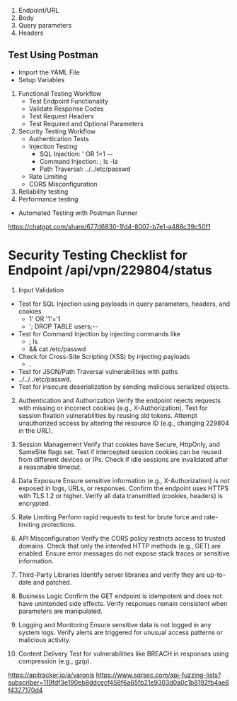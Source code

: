 


1. Endpoint/URL
2. Body
3. Query parameters
4. Headers


## Test Using Postman
- Import the YAML File
- Setup Variables
1. Functional Testing Workflow
    - Test Endpoint Functionality
    - Validate Response Codes
    - Test Request Headers
    - Test Required and Optional Parameters
2. Security Testing Workflow
    - Authentication Tests
    - Injection Testing
        - SQL Injection: ' OR 1=1 --
        - Command Injection: ; ls -la
        - Path Traversal: ../../etc/passwd
    - Rate Limiting
    - CORS Misconfiguration
3. Reliability testing
4. Performance testing
- Automated Testing with Postman Runner

https://chatgpt.com/share/677d6830-1fd4-8007-b7e1-a488c39c50f1







# Security Testing Checklist for Endpoint /api/vpn/229804/status

1. Input Validation
- Test for SQL Injection using payloads in query parameters, headers, and cookies 
    - 1' OR '1'='1
    - '; DROP TABLE users;--
- Test for Command Injection by injecting commands like 
    - ; ls 
    - && cat /etc/passwd
- Check for Cross-Site Scripting (XSS) by injecting payloads 
    - <script>alert(1)</script>.
- Test for JSON/Path Traversal vulnerabilities with paths 
- ../../../etc/passwd.
- Test for insecure deserialization by sending malicious serialized objects.

2. Authentication and Authorization
Verify the endpoint rejects requests with missing or incorrect cookies (e.g., X-Authorization).
Test for session fixation vulnerabilities by reusing old tokens.
Attempt unauthorized access by altering the resource ID (e.g., changing 229804 in the URL).

3. Session Management
Verify that cookies have Secure, HttpOnly, and SameSite flags set.
Test if intercepted session cookies can be reused from different devices or IPs.
Check if idle sessions are invalidated after a reasonable timeout.

4. Data Exposure
Ensure sensitive information (e.g., X-Authorization) is not exposed in logs, URLs, or responses.
Confirm the endpoint uses HTTPS with TLS 1.2 or higher.
Verify all data transmitted (cookies, headers) is encrypted.

5. Rate Limiting
Perform rapid requests to test for brute force and rate-limiting protections.

6. API Misconfiguration
Verify the CORS policy restricts access to trusted domains.
Check that only the intended HTTP methods (e.g., GET) are enabled.
Ensure error messages do not expose stack traces or sensitive information.

7. Third-Party Libraries
Identify server libraries and verify they are up-to-date and patched.

8. Business Logic
Confirm the GET endpoint is idempotent and does not have unintended side effects.
Verify responses remain consistent when parameters are manipulated.

9. Logging and Monitoring
Ensure sensitive data is not logged in any system logs.
Verify alerts are triggered for unusual access patterns or malicious activity.

10. Content Delivery
Test for vulnerabilities like BREACH in responses using compression (e.g., gzip).



https://apitracker.io/a/varonis
https://www.sqrsec.com/api-fuzzing-lists?subscriber=119fdf3e190eb8ddcecf458f6a65fb21e9303d0a0c1b8192fb4ae8f4327170d4